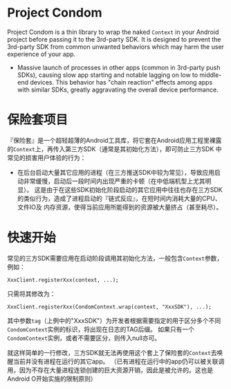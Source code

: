 # Project Condom

Project Condom is a thin library to wrap the naked `Context` in your Android project before passing it to the 3rd-party SDK.
It is designed to prevent the 3rd-party SDK from common unwanted behaviors which may harm the user experience of your app.

* Massive launch of processes in other apps (common in 3rd-party push SDKs), causing slow app starting and notable lagging
on low to middle-end devices. This behavior has "chain reaction" effects among apps with similar SDKs, greatly aggravating
the overall device performance.

# 保险套项目

『保险套』是一个超轻超薄的Android工具库，将它套在Android应用工程里裸露的`Context`上，再传入第三方SDK（通常是其初始化方法），即可防止三方SDK
中常见的损害用户体验的行为：

* 在后台启动大量其它应用的进程（在三方推送SDK中较为常见），导致应用启动非常缓慢，启动后一段时间内出现严重的卡顿（在中低端机型上尤其明显）。
这是由于在这些SDK初始化阶段启动的其它应用中往往也存在三方SDK的类似行为，造成了进程启动的『链式反应』，在短时间内消耗大量的CPU、文件IO及
内存资源，使得当前应用所能得到的资源被大量挤占（甚至耗尽）。

# 快速开始

常见的三方SDK需要应用在启动阶段调用其初始化方法，一般包含`Context`参数，例如：

```XxxClient.registerXxx(context, ...);```

只需将其修改为：

```XxxClient.registerXxx(CondomContext.wrap(context, "XxxSDK"), ...);```

其中参数`tag`（上例中的"XxxSDK"）为开发者根据需要指定的用于区分多个不同`CondomContext`实例的标识，将出现在日志的TAG后缀。
如果只有一个`CondomContext`实例，或者不需要区分，则传入null亦可。

就这样简单的一行修改，三方SDK就无法再使用这个套上了保险套的`Context`去唤醒当前并没有进程在运行的其它app。
（已有进程在运行中的app仍可以被关联调用，因为不存在大量进程连锁创建的巨大资源开销，因此是被允许的。这也是Android O开始实施的限制原则）
